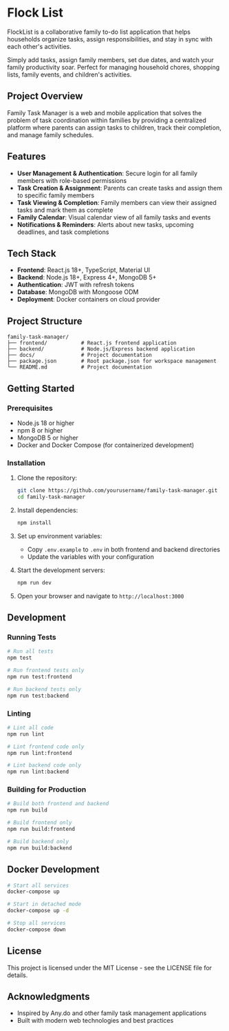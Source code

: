 # Flock List

FlockList is a collaborative family to-do list application that helps households organize tasks, assign responsibilities, and stay in sync with each other's activities.

Simply add tasks, assign family members, set due dates, and watch your family productivity soar. Perfect for managing household chores, shopping lists, family events, and children's activities.

## Project Overview

Family Task Manager is a web and mobile application that solves the problem of task coordination within families by providing a centralized platform where parents can assign tasks to children, track their completion, and manage family schedules.

## Features

- **User Management & Authentication**: Secure login for all family members with role-based permissions
- **Task Creation & Assignment**: Parents can create tasks and assign them to specific family members
- **Task Viewing & Completion**: Family members can view their assigned tasks and mark them as complete
- **Family Calendar**: Visual calendar view of all family tasks and events
- **Notifications & Reminders**: Alerts about new tasks, upcoming deadlines, and task completions

## Tech Stack

- **Frontend**: React.js 18+, TypeScript, Material UI
- **Backend**: Node.js 18+, Express 4+, MongoDB 5+
- **Authentication**: JWT with refresh tokens
- **Database**: MongoDB with Mongoose ODM
- **Deployment**: Docker containers on cloud provider

## Project Structure

```
family-task-manager/
├── frontend/           # React.js frontend application
├── backend/            # Node.js/Express backend application
├── docs/               # Project documentation
├── package.json        # Root package.json for workspace management
└── README.md           # Project documentation
```

## Getting Started

### Prerequisites

- Node.js 18 or higher
- npm 8 or higher
- MongoDB 5 or higher
- Docker and Docker Compose (for containerized development)

### Installation

1. Clone the repository:
   ```bash
   git clone https://github.com/yourusername/family-task-manager.git
   cd family-task-manager
   ```

2. Install dependencies:
   ```bash
   npm install
   ```

3. Set up environment variables:
   - Copy `.env.example` to `.env` in both frontend and backend directories
   - Update the variables with your configuration

4. Start the development servers:
   ```bash
   npm run dev
   ```

5. Open your browser and navigate to `http://localhost:3000`

## Development

### Running Tests

```bash
# Run all tests
npm test

# Run frontend tests only
npm run test:frontend

# Run backend tests only
npm run test:backend
```

### Linting

```bash
# Lint all code
npm run lint

# Lint frontend code only
npm run lint:frontend

# Lint backend code only
npm run lint:backend
```

### Building for Production

```bash
# Build both frontend and backend
npm run build

# Build frontend only
npm run build:frontend

# Build backend only
npm run build:backend
```

## Docker Development

```bash
# Start all services
docker-compose up

# Start in detached mode
docker-compose up -d

# Stop all services
docker-compose down
```

## License

This project is licensed under the MIT License - see the LICENSE file for details.

## Acknowledgments

- Inspired by Any.do and other family task management applications
- Built with modern web technologies and best practices 